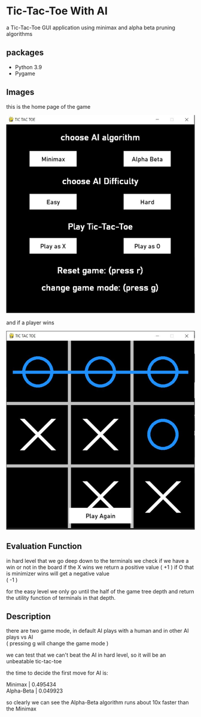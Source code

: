 # Tic-Tac-Toe With AI
a Tic-Tac-Toe GUI application using minimax and alpha beta pruning algorithms


## packages
* Python 3.9
* Pygame

## Images
this is the home page of the game

![snapshot1](images/tictactoe.JPG)

and if a player wins

![snapshot1](images/win.JPG)

## Evaluation Function

in hard level that we go deep down to the terminals we check if we have a win or not in the board
if the X wins we return a positive value ( +1 ) if O that is minimizer wins will get
a negative value\
( -1 )

for the easy level we only go until the half of the game tree depth and return the utility function of terminals in that depth.

## Description
there are two game mode, in default AI plays with a human and in other AI plays vs AI\
( pressing g will change the game mode )

we can test that we can't beat the AI in hard level, so it will be an unbeatable tic-tac-toe

the time to decide the first move for AI is:

Minimax | 0.495434\
Alpha-Beta | 0.049923 

so clearly we can see the Alpha-Beta algorithm runs about 10x faster than the Minimax
